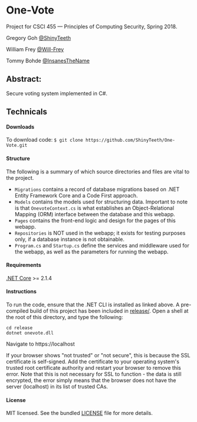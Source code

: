 # One-Vote
Project for CSCI 455 — Principles of Computing Security, Spring 2018.

Gregory Goh [@ShinyTeeth](https://github.com/ShinyTeeth)

William Frey [@Will-Frey](https://github.com/Will-Frey)

Tommy Bohde [@InsanesTheName](https://github.com/InsanesTheName)

## Abstract:
Secure voting system implemented in C#. 

## Technicals

#### Downloads
To download code: `$ git clone https://github.com/ShinyTeeth/One-Vote.git`

#### Structure
The following is a summary of which source directories and files are vital
to the project.

- `Migrations` contains a record of database migrations based on 
.NET Entity Framework Core and a Code First approach.
- `Models` contains the models used for structuring data. Important
to note is that `OnevoteContext.cs` is what establishes an
Object-Relational Mapping (ORM) interface between the database
and this webapp.
- `Pages` contains the front-end logic and design for the pages of this webapp.
- `Repositories` is NOT used in the webapp; it exists for testing purposes
only, if a database instance is not obtainable.
- `Program.cs` and `Startup.cs` define the services and middleware used for
the webapp, as well as the parameters for running the webapp.


#### Requirements
[.NET Core](https://www.microsoft.com/net/learn/get-started/) >= 2.1.4

#### Instructions
To run the code, ensure that the .NET CLI is installed as linked above.
A pre-compiled build of this project has been included in 
[release/](https://github.com/ShinyTeeth/One-Vote/tree/master/release).
Open a shell at the root of this directory, and type the following:

```
cd release
dotnet onevote.dll
```

Navigate to https://localhost

If your browser shows "not trusted" or "not secure", this is because the SSL certificate
is self-signed. Add the certificate to your operating system's trusted root certificate
authority and restart your browser to remove this error. Note that this is not necessary 
for SSL to function - the data is still encrypted, the error simply means that the browser 
does not have the server (localhost) in its list of trusted CAs. 

#### License
MIT licensed. See the bundled [LICENSE](/LICENSE) file for more details.
